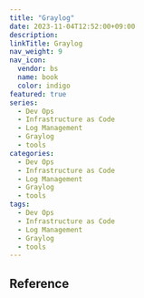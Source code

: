 ```yaml
---
title: "Graylog"
date: 2023-11-04T12:52:00+09:00
description:
linkTitle: Graylog
nav_weight: 9
nav_icon:
  vendor: bs
  name: book
  color: indigo
featured: true
series:
  - Dev Ops
  - Infrastructure as Code
  - Log Management
  - Graylog
  - tools
categories:
  - Dev Ops
  - Infrastructure as Code
  - Log Management
  - Graylog
  - tools
tags:
  - Dev Ops
  - Infrastructure as Code
  - Log Management
  - Graylog
  - tools
---
```


## Reference

